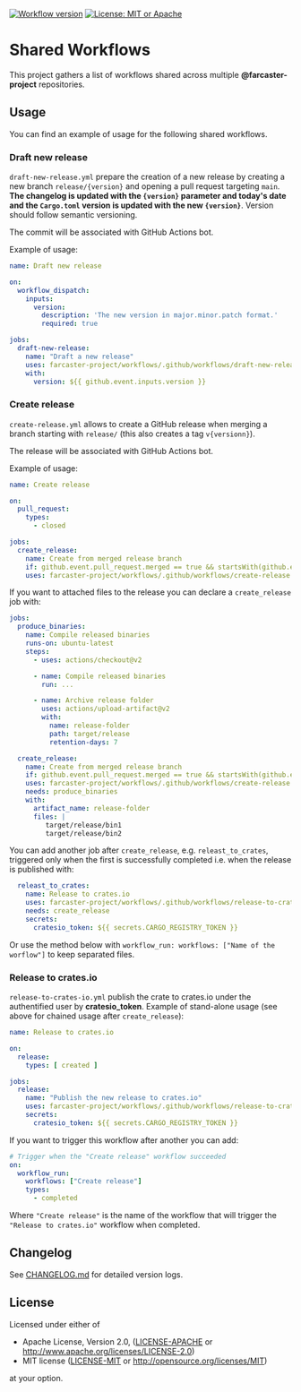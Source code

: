 [![Workflow version](https://img.shields.io/badge/Workflow%20version-@v1.0.1-blue)](https://docs.github.com/en/actions/learn-github-actions/reusing-workflows#calling-a-reusable-workflow)
[![License: MIT or Apache](https://img.shields.io/badge/License-MIT%20or%20Apache%202.0-yellow.svg)](./COPYRIGHT)

# Shared Workflows

This project gathers a list of workflows shared across multiple **@farcaster-project** repositories.

## Usage

You can find an example of usage for the following shared workflows.

### Draft new release

`draft-new-release.yml` prepare the creation of a new release by creating a new branch `release/{version}` and opening a pull request targeting `main`. **The changelog is updated with the `{version}` parameter and today's date and the `Cargo.toml` version is updated with the new `{version}`**. Version should follow semantic versioning.

The commit will be associated with GitHub Actions bot.

Example of usage:

```yaml
name: Draft new release

on:
  workflow_dispatch:
    inputs:
      version:
        description: 'The new version in major.minor.patch format.'
        required: true

jobs:
  draft-new-release:
    name: "Draft a new release"
    uses: farcaster-project/workflows/.github/workflows/draft-new-release.yml@v1.0.1
    with:
      version: ${{ github.event.inputs.version }}
```

### Create release

`create-release.yml` allows to create a GitHub release when merging a branch starting with `release/` (this also creates a tag `v{versionn}`).

The release will be associated with GitHub Actions bot.

Example of usage:

```yaml
name: Create release

on:
  pull_request:
    types:
      - closed

jobs:
  create_release:
    name: Create from merged release branch
    if: github.event.pull_request.merged == true && startsWith(github.event.pull_request.head.ref, 'release/')
    uses: farcaster-project/workflows/.github/workflows/create-release.yml@v1.0.1
```

If you want to attached files to the release you can declare a `create_release` job with:

```yaml
jobs:
  produce_binaries:
    name: Compile released binaries
    runs-on: ubuntu-latest
    steps:
      - uses: actions/checkout@v2

      - name: Compile released binaries
        run: ...

      - name: Archive release folder
        uses: actions/upload-artifact@v2
        with:
          name: release-folder
          path: target/release
          retention-days: 7

  create_release:
    name: Create from merged release branch
    if: github.event.pull_request.merged == true && startsWith(github.event.pull_request.head.ref, 'release/')
    uses: farcaster-project/workflows/.github/workflows/create-release.yml@v1.0.1
    needs: produce_binaries
    with:
      artifact_name: release-folder
      files: |
         target/release/bin1
         target/release/bin2
```

You can add another job after `create_release`, e.g. `releast_to_crates`, triggered only when the first is successfully completed i.e. when the release is published with:

```yaml
  releast_to_crates:
    name: Release to crates.io
    uses: farcaster-project/workflows/.github/workflows/release-to-crates-io.yml@v1.0.1
    needs: create_release
    secrets:
      cratesio_token: ${{ secrets.CARGO_REGISTRY_TOKEN }}
```

Or use the method below with `workflow_run: workflows: ["Name of the worflow"]` to keep separated files.

### Release to crates.io

`release-to-crates-io.yml` publish the crate to crates.io under the authentified user by **cratesio_token**. Example of stand-alone usage (see above for chained usage after `create_release`):

```yaml
name: Release to crates.io

on:
  release:
    types: [ created ]

jobs:
  release:
    name: "Publish the new release to crates.io"
    uses: farcaster-project/workflows/.github/workflows/release-to-crates-io.yml@v1.0.1
    secrets:
      cratesio_token: ${{ secrets.CARGO_REGISTRY_TOKEN }}
```

If you want to trigger this workflow after another you can add:

```yaml
# Trigger when the "Create release" workflow succeeded
on:
  workflow_run:
    workflows: ["Create release"]
    types:
      - completed
```

Where `"Create release"` is the name of the workflow that will trigger the `"Release to crates.io"` workflow when completed.

## Changelog

See [CHANGELOG.md](CHANGELOG.md) for detailed version logs.

## License

Licensed under either of

- Apache License, Version 2.0, ([LICENSE-APACHE](LICENSE-APACHE) or
  http://www.apache.org/licenses/LICENSE-2.0)
- MIT license ([LICENSE-MIT](LICENSE-MIT) or http://opensource.org/licenses/MIT)

at your option.
